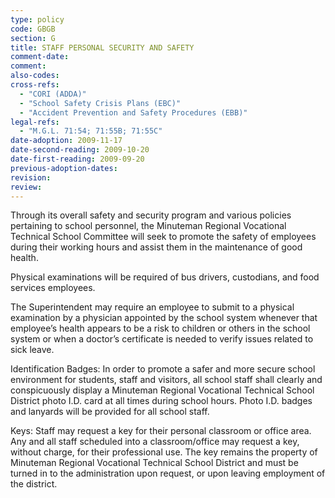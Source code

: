 ```yaml
---
type: policy
code: GBGB
section: G
title: STAFF PERSONAL SECURITY AND SAFETY
comment-date:
comment:
also-codes:
cross-refs:
  - "CORI (ADDA)"
  - "School Safety Crisis Plans (EBC)"
  - "Accident Prevention and Safety Procedures (EBB)"
legal-refs:
  - "M.G.L. 71:54; 71:55B; 71:55C"
date-adoption: 2009-11-17
date-second-reading: 2009-10-20
date-first-reading: 2009-09-20
previous-adoption-dates: 
revision: 
review: 
---
```


Through its overall safety and security program and various policies pertaining to school 
personnel, the Minuteman Regional Vocational Technical School Committee will seek to promote the safety of employees during their working hours and assist them in the maintenance of good health. 

Physical examinations will be required of bus drivers, custodians, and food services employees. 

The Superintendent may require an employee to submit to a physical examination by a 
physician appointed by the school system whenever that employee’s health appears to be a risk 
to children or others in the school system or when a doctor’s certificate is needed to verify 
issues related to sick leave. 

Identification Badges: In order to promote a safer and more secure school environment for 
students, staff and visitors, all school staff shall clearly and conspicuously display a Minuteman Regional Vocational Technical School District photo I.D. card at all times during school hours. Photo I.D. badges and lanyards will be provided for all school staff. 

Keys: Staff may request a key for their personal classroom or office area. Any and all staff scheduled into a classroom/office may request a key, without charge, for their professional use. The key remains the property of Minuteman Regional Vocational Technical School District and must be turned in to the administration upon request, or upon leaving employment of the district. 


